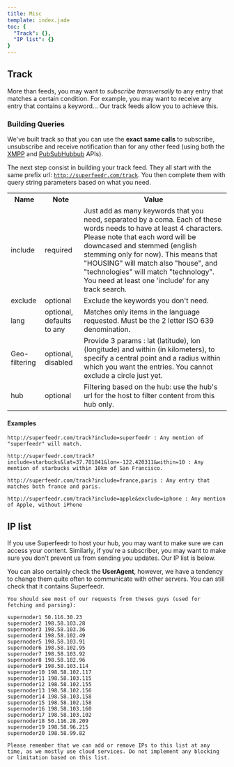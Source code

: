 ```yaml
---
title: Misc
template: index.jade
toc: {
  "Track": {},
  "IP list": {}
}
---
```


## Track

More than feeds, you may want to *subscribe transversally* to any entry that matches a certain condition. For example, you may want to receive any entry that contains a keyword... Our track feeds allow you to achieve this.

### Building Queries

We've built track so that you can use the **exact same calls** to subscribe, unsubscribe and receive notification than for any other feed (using both the [XMPP](/subscribers.html#xmpppubsub) and [PubSubHubbub](/subscribers.html#webhooks) APIs).

The next step consist in building your track feed. They all start with the same prefix url: <code>http://superfeedr.com/track</code>. You then complete them with query string parameters based on what you need.

<table class="table table-striped table-condensed table-responsive">
<tr>
  <th>Name</th>
  <th>Note</th>
  <th>Value</th>
</tr>
<tr>
  <td>include</td>
  <td>required</td>
  <td>Just add as many keywords that you need, separated by a coma. Each of these words needs to have at least 4 characters. Please note that each word will be downcased and stemmed (english stemming only for now). This means that "HOUSING" will match also "house", and "technologies" will match "technology". You need at least one 'include' for any track search.</td>
</tr>
<tr>
  <td>exclude</td>
  <td>optional</td>
  <td>Exclude the keywords you don't need.</td>
</tr>
<tr>
  <td>lang</td>
  <td>optional, defaults to any</td>
  <td>Matches only items in the language requested. Must be the 2 letter ISO 639 denomination.</td>
</tr>
<tr>
  <td>Geo-filtering</td>
  <td>optional, disabled</td>
  <td>Provide 3 params : lat (latitude), lon (longitude) and within (in kilometers), to specify a central point and a radius within which you want the entries. You cannot exclude a circle just yet.</td>
</tr>
<tr>
  <td>hub</td>
  <td>optional</td>
  <td>Filtering based on the hub: use the hub's url for the host to filter content from this hub only.</td>
</tr>
</table>

#### Examples

<pre class="language-bash"><code>http://superfeedr.com/track?include=superfeedr : Any mention of "superfeedr" will match.

http://superfeedr.com/track?include=starbucks&lat=37.781841&lon=-122.420311&within=10 : Any mention of starbucks within 10km of San Francisco.

http://superfeedr.com/track?include=france,paris : Any entry that matches both france and paris.

http://superfeedr.com/track?include=apple&exclude=iphone : Any mention of Apple, without iPhone</code></pre>

## IP list

If you use Superfeedr to host your hub, you may want to make sure we can access your content. Similarly, if you're a subscriber, you may want to make sure you don't prevent us from sending you updates. Our IP list is below.

You can also certainly check the **UserAgent**, however, we have a tendency to change them quite often to communicate with other servers. You can still check that it contains Superfeedr. 

<pre class="language-bash"><code>You should see most of our requests from theses guys (used for fetching and parsing):
 
supernoder1 50.116.30.23
supernoder2 198.58.103.28
supernoder3 198.58.103.36
supernoder4 198.58.102.49
supernoder5 198.58.103.91
supernoder6 198.58.102.95
supernoder7 198.58.103.92
supernoder8 198.58.102.96
supernoder9 198.58.103.114
supernoder10 198.58.102.117
supernoder11 198.58.103.115
supernoder12 198.58.102.155
supernoder13 198.58.102.156
supernoder14 198.58.103.158
supernoder15 198.58.102.158
supernoder16 198.58.103.160
supernoder17 198.58.103.102
supernoder18 50.116.28.209
supernoder19 198.58.96.215
supernoder20 198.58.99.82

Please remember that we can add or remove IPs to this list at any time, as we mostly use cloud services. Do not implement any blocking or limitation based on this list. </code></pre>
